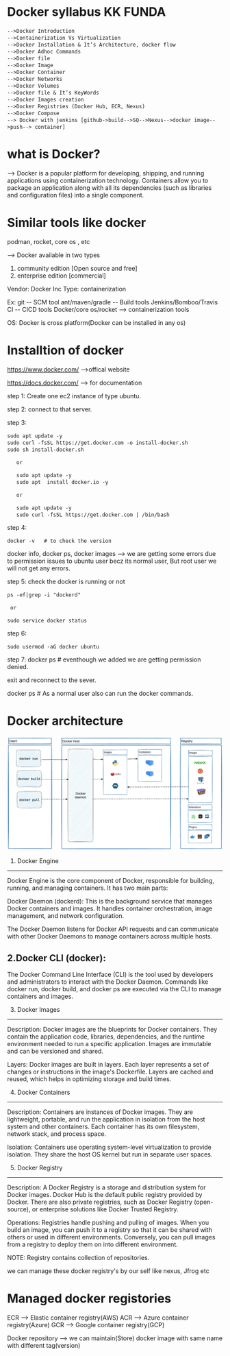 Docker syllabus KK FUNDA
===============
```
-->Docker Introduction
-->Containerization Vs Virtualization
-->Docker Installation & It’s Architecture, docker flow
-->Docker Adhoc Commands
-->Docker file
-->Docker Image
-->Docker Container
-->Docker Networks
-->Docker Volumes
-->Docker file & It’s KeyWords
-->Docker Images creation
-->Docker Registries (Docker Hub, ECR, Nexus)
-->Docker Compose
--> Docker with jenkins [github->build-->SQ-->Nexus-->docker image-->push--> container]
```

what is Docker?
===============
--> Docker is a popular platform for developing, shipping, and running applications using containerization technology. Containers allow you to package an application along with all its dependencies (such as libraries and configuration files) into a single component.



Similar tools like docker
=========================
podman, rocket, core os , etc


--> Docker available in two types
1. community edition [Open source and free]
2. enterprise edition [commercial]

Vendor: Docker Inc
Type: containerization

Ex: git -- SCM tool
    ant/maven/gradle -- Build tools
    Jenkins/Bomboo/Travis CI -- CICD tools
    Docker/core os/rocket --> containerization tools

OS: Docker is cross platform(Docker can be installed in any os)


Installtion of docker
=====================

https://www.docker.com/   -->offical website

https://docs.docker.com/  --> for documentation


step 1: Create one ec2 instance of type ubuntu. 

step 2: connect to that server.


step 3: 

   ``` 
   sudo apt update -y 
   sudo curl -fsSL https://get.docker.com -o install-docker.sh
   sudo sh install-docker.sh
```

       or
```
   sudo apt update -y
   sudo apt  install docker.io -y
```

       or
```
   sudo apt update -y
   sudo curl -fsSL https://get.docker.com | /bin/bash
```

step 4:

```
docker -v   # to check the version
```
 

docker info, docker ps, docker images --> we are getting some errors due to permission issues to ubuntu user becz its normal user, But root user we will not get any errors.

step 5: check the docker is running or not

```
ps -ef|grep -i "dockerd"
```
   
     or
```
sudo service docker status
```

step 6:

```
sudo usermod -aG docker ubuntu
```

step 7: docker ps # eventhough we added we are getting permission denied.

  exit and reconnect to the sever.

docker ps # As a normal user also can run the docker commands.


Docker architecture
===================
![image alt](https://github.com/kkeducation12345/docker-running-notes/blob/main/docker-architecture.webp)


 1. Docker Engine
-----------------
Docker Engine is the core component of Docker, responsible for building, running, and managing containers. It has two main parts:

Docker Daemon (dockerd): This is the background service that manages Docker containers and images. It handles container orchestration, image management, and network configuration. 

The Docker Daemon listens for Docker API requests and can communicate with other Docker Daemons to manage containers across multiple hosts.

 2.Docker CLI (docker):
---------------------
The Docker Command Line Interface (CLI) is the tool used by developers and administrators to interact with the Docker Daemon. Commands like docker run, docker build, and docker ps are executed via the CLI to manage containers and images.

3. Docker Images
-----------------
Description: Docker images are the blueprints for Docker containers. They contain the application code, libraries, dependencies, and the runtime environment needed to run a specific application. Images are immutable and can be versioned and shared.

Layers: Docker images are built in layers. Each layer represents a set of changes or instructions in the image's Dockerfile. Layers are cached and reused, which helps in optimizing storage and build times.

4. Docker Containers
---------------------
Description: Containers are instances of Docker images. They are lightweight, portable, and run the application in isolation from the host system and other containers. Each container has its own filesystem, network stack, and process space.

Isolation: Containers use operating system-level virtualization to provide isolation. They share the host OS kernel but run in separate user spaces.

5. Docker Registry
------------------
Description: A Docker Registry is a storage and distribution system for Docker images. Docker Hub is the default public registry provided by Docker. There are also private registries, such as Docker Registry (open-source), or enterprise solutions like Docker Trusted Registry.

Operations: Registries handle pushing and pulling of images. When you build an image, you can push it to a registry so that it can be shared with others or used in different environments. Conversely, you can pull images from a registry to deploy them on into different environment.


NOTE: Registry contains collection of repositories.

we can manage these docker registry's by our self like nexus, Jfrog etc

 Managed docker registories
===========================
ECR --> Elastic container registry(AWS)
ACR --> Azure container registry(Azure)
GCR --> Google container registry(GCP)

Docker repository --> we can maintain(Store) docker image with same name with different 		      tag(version)



